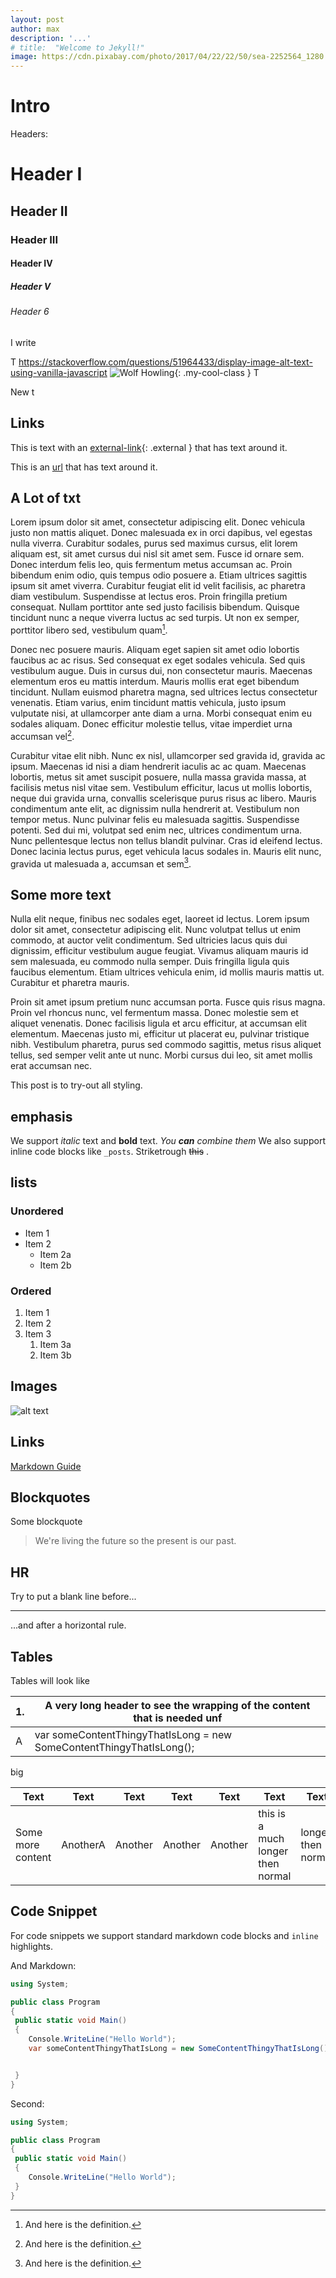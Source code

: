 ```yaml
---
layout: post
author: max
description: '...'
# title:  "Welcome to Jekyll!"
image: https://cdn.pixabay.com/photo/2017/04/22/22/50/sea-2252564_1280.jpg
---
```


# Intro


Headers:
# Header I
## Header II
### Header III
#### Header IV
##### Header V
###### Header 6

I write

T
https://stackoverflow.com/questions/51964433/display-image-alt-text-using-vanilla-javascript
![Wolf Howling](https://cdn.pixabay.com/photo/2019/10/19/11/35/wolf-4561204_1280.png){: .my-cool-class }
T

New t

## Links
This is text with an [external-link](https://stackoverflow.com/questions/51964433/display-image-alt-text-using-vanilla-javascript){: .external } that has text around it.

This is an [url](https://stackoverflow.com/questions/51964433/display-image-alt-text-using-vanilla-javascript) that has text around it.

## A Lot of txt

Lorem ipsum dolor sit amet, consectetur adipiscing elit. Donec vehicula justo non mattis aliquet. Donec malesuada ex in orci dapibus, vel egestas nulla viverra. Curabitur sodales, purus sed maximus cursus, elit lorem aliquam est, sit amet cursus dui nisl sit amet sem. Fusce id ornare sem. Donec interdum felis leo, quis fermentum metus accumsan ac. Proin bibendum enim odio, quis tempus odio posuere a. Etiam ultrices sagittis ipsum sit amet viverra. Curabitur feugiat elit id velit facilisis, ac pharetra diam vestibulum. Suspendisse at lectus eros. Proin fringilla pretium consequat. Nullam porttitor ante sed justo facilisis bibendum. Quisque tincidunt nunc a neque viverra luctus ac sed turpis. Ut non ex semper, porttitor libero sed, vestibulum quam[^1].

Donec nec posuere mauris. Aliquam eget sapien sit amet odio lobortis faucibus ac ac risus. Sed consequat ex eget sodales vehicula. Sed quis vestibulum augue. Duis in cursus dui, non consectetur mauris. Maecenas elementum eros eu mattis interdum. Mauris mollis erat eget bibendum tincidunt. Nullam euismod pharetra magna, sed ultrices lectus consectetur venenatis. Etiam varius, enim tincidunt mattis vehicula, justo ipsum vulputate nisi, at ullamcorper ante diam a urna. Morbi consequat enim eu sodales aliquam. Donec efficitur molestie tellus, vitae imperdiet urna accumsan vel[^2].

Curabitur vitae elit nibh. Nunc ex nisl, ullamcorper sed gravida id, gravida ac ipsum. Maecenas id nisi a diam hendrerit iaculis ac ac quam. Maecenas lobortis, metus sit amet suscipit posuere, nulla massa gravida massa, at facilisis metus nisl vitae sem. Vestibulum efficitur, lacus ut mollis lobortis, neque dui gravida urna, convallis scelerisque purus risus ac libero. Mauris condimentum ante elit, ac dignissim nulla hendrerit at. Vestibulum non tempor metus. Nunc pulvinar felis eu malesuada sagittis. Suspendisse potenti. Sed dui mi, volutpat sed enim nec, ultrices condimentum urna. Nunc pellentesque lectus non tellus blandit pulvinar. Cras id eleifend lectus. Donec lacinia lectus purus, eget vehicula lacus sodales in. Mauris elit nunc, gravida ut malesuada a, accumsan et sem[^3].

## Some more text

Nulla elit neque, finibus nec sodales eget, laoreet id lectus. Lorem ipsum dolor sit amet, consectetur adipiscing elit. Nunc volutpat tellus ut enim commodo, at auctor velit condimentum. Sed ultricies lacus quis dui dignissim, efficitur vestibulum augue feugiat. Vivamus aliquam mauris id sem malesuada, eu commodo nulla semper. Duis fringilla ligula quis faucibus elementum. Etiam ultrices vehicula enim, id mollis mauris mattis ut. Curabitur et pharetra mauris.

Proin sit amet ipsum pretium nunc accumsan porta. Fusce quis risus magna. Proin vel rhoncus nunc, vel fermentum massa. Donec molestie sem et aliquet venenatis. Donec facilisis ligula et arcu efficitur, at accumsan elit elementum. Maecenas justo mi, efficitur ut placerat eu, pulvinar tristique nibh. Vestibulum pharetra, purus sed commodo sagittis, metus risus aliquet tellus, sed semper velit ante ut nunc. Morbi cursus dui leo, sit amet mollis erat accumsan nec.


This post is to try-out all styling.

## emphasis

We support _italic_ text and **bold** text. _You **can** combine them_ We also support inline code blocks like `_posts`. Striketrough ~~this~~ .

## lists

### Unordered

* Item 1
* Item 2
  * Item 2a
  * Item 2b

### Ordered

1. Item 1
1. Item 2
1. Item 3
   1. Item 3a
   1. Item 3b

## Images

![alt text](https://upload.wikimedia.org/wikipedia/commons/9/9a/Visual_Studio_Code_1.35_icon.svg "Logo Title Text 1")

## Links

[Markdown Guide](https://guides.github.com/features/mastering-markdown/)

## Blockquotes

Some blockquote

> We're living the future so
> the present is our past.


## HR

Try to put a blank line before...

---

...and after a horizontal rule.


## Tables

Tables will look like 

| 1. | A very long header to see the wrapping of the content that is needed unf |
| --- | --- |
| A | var someContentThingyThatIsLong = new SomeContentThingyThatIsLong(); |

big

<div class="table-wrapper" markdown="block">

| Text | Text | Text | Text | Text | Text | Text | Text | Text | Text |
| --- | --- | --- | --- | --- | --- | --- | --- | --- | --- |
| Some more content | AnotherA | Another | Another | Another | this is a much longer then normal | longer then normal | longer then normal | A | A |

</div>

## Code Snippet

For code snippets we support standard markdown code blocks and `inline` highlights.


And Markdown:

```cs
using System;

public class Program
{
 public static void Main()
 {
    Console.WriteLine("Hello World");
    var someContentThingyThatIsLong = new SomeContentThingyThatIsLong();     var someContentThingyThatIsLong = new SomeContentThingyThatIsLong();     var someContentThingyThatIsLong = new SomeContentThingyThatIsLong();


 }
}
```

Second:

```cs
using System;

public class Program
{
 public static void Main()
 {
    Console.WriteLine("Hello World");
 }
}
```








[^1]: And here is the definition.
[^2]: And here is the definition.
[^3]: And here is the definition.